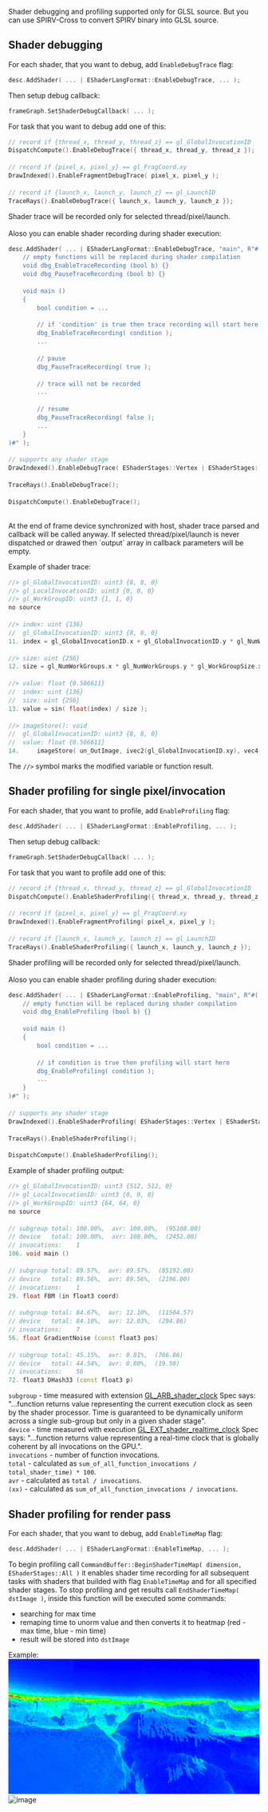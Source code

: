 Shader debugging and profiling supported only for GLSL source. But you can use SPIRV-Cross to convert SPIRV binary into GLSL source.<br/>

## Shader debugging

For each shader, that you want to debug, add `EnableDebugTrace` flag:
```cpp
desc.AddShader( ... | EShaderLangFormat::EnableDebugTrace, ... );
```
Then setup debug callback:
```cpp
frameGraph.SetShaderDebugCallback( ... );
```
For task that you want to debug add one of this:
```cpp
// record if {thread_x, thread_y, thread_z} == gl_GlobalInvocationID
DispatchCompute().EnableDebugTrace({ thread_x, thread_y, thread_z });

// record if {pixel_x, pixel_y} == gl_FragCoord.xy
DrawIndexed().EnableFragmentDebugTrace( pixel_x, pixel_y );

// record if {launch_x, launch_y, launch_z} == gl_LaunchID
TraceRays().EnableDebugTrace({ launch_x, launch_y, launch_z });
```
Shader trace will be recorded only for selected thread/pixel/launch.
<br/>
<br/>
Aloso you can enable shader recording during shader execution:
```cpp
desc.AddShader( ... | EShaderLangFormat::EnableDebugTrace, "main", R"#(
	// empty functions will be replaced during shader compilation
	void dbg_EnableTraceRecording (bool b) {}
	void dbg_PauseTraceRecording (bool b) {}

	void main ()
	{
		bool condition = ...
		
		// if 'condition' is true then trace recording will start here
		dbg_EnableTraceRecording( condition );
		...
		
		// pause
		dbg_PauseTraceRecording( true );
		
		// trace will not be recorded
		...
		
		// resume
		dbg_PauseTraceRecording( false );
		...
	}
)#" );

// supports any shader stage
DrawIndexed().EnableDebugTrace( EShaderStages::Vertex | EShaderStages::Fragment );

TraceRays().EnableDebugTrace();

DispatchCompute().EnableDebugTrace();
```

<br/> 
At the end of frame device synchronized with host, shader trace parsed and callback will be called anyway.
If selected thread/pixel/launch is never dispatched or drawed then `output` array in callback parameters will be empty.
<br/>

Example of shader trace:
```cpp
//> gl_GlobalInvocationID: uint3 {8, 8, 0}
//> gl_LocalInvocationID: uint3 {0, 0, 0}
//> gl_WorkGroupID: uint3 {1, 1, 0}
no source

//> index: uint {136}
//  gl_GlobalInvocationID: uint3 {8, 8, 0}
11. index = gl_GlobalInvocationID.x + gl_GlobalInvocationID.y * gl_NumWorkGroups.x * gl_WorkGroupSize.x;

//> size: uint {256}
12. size = gl_NumWorkGroups.x * gl_NumWorkGroups.y * gl_WorkGroupSize.x * gl_WorkGroupSize.y;

//> value: float {0.506611}
//  index: uint {136}
//  size: uint {256}
13. value = sin( float(index) / size );

//> imageStore(): void
//  gl_GlobalInvocationID: uint3 {8, 8, 0}
//  value: float {0.506611}
14.     imageStore( un_OutImage, ivec2(gl_GlobalInvocationID.xy), vec4(value) );
```

The `//>` symbol marks the modified variable or function result.


## Shader profiling for single pixel/invocation

For each shader, that you want to profile, add `EnableProfiling` flag:
```cpp
desc.AddShader( ... | EShaderLangFormat::EnableProfiling, ... );
```
Then setup debug callback:
```cpp
frameGraph.SetShaderDebugCallback( ... );
```
For task that you want to profile add one of this:
```cpp
// record if {thread_x, thread_y, thread_z} == gl_GlobalInvocationID
DispatchCompute().EnableShaderProfiling({ thread_x, thread_y, thread_z });

// record if {pixel_x, pixel_y} == gl_FragCoord.xy
DrawIndexed().EnableFragmentProfiling( pixel_x, pixel_y );

// record if {launch_x, launch_y, launch_z} == gl_LaunchID
TraceRays().EnableShaderProfiling({ launch_x, launch_y, launch_z });
```
Shader profiling will be recorded only for selected thread/pixel/launch.
<br/>
<br/>
Aloso you can enable shader profiling during shader execution:
```cpp
desc.AddShader( ... | EShaderLangFormat::EnableProfiling, "main", R"#(
    // empty function will be replaced during shader compilation
    void dbg_EnableProfiling (bool b) {}
    
    void main ()
    {
        bool condition = ...
        
        // if condition is true then profiling will start here
        dbg_EnableProfiling( condition );
        ...
    }
)#" );

// supports any shader stage
DrawIndexed().EnableShaderProfiling( EShaderStages::Vertex | EShaderStages::Fragment );

TraceRays().EnableShaderProfiling();

DispatchCompute().EnableShaderProfiling();
```

Example of shader profiling output:
```cpp
//> gl_GlobalInvocationID: uint3 {512, 512, 0}
//> gl_LocalInvocationID: uint3 {0, 0, 0}
//> gl_WorkGroupID: uint3 {64, 64, 0}
no source

// subgroup total: 100.00%,  avr: 100.00%,  (95108.00)
// device   total: 100.00%,  avr: 100.00%,  (2452.00)
// invocations:    1
106. void main ()

// subgroup total: 89.57%,  avr: 89.57%,  (85192.00)
// device   total: 89.56%,  avr: 89.56%,  (2196.00)
// invocations:    1
29. float FBM (in float3 coord)

// subgroup total: 84.67%,  avr: 12.10%,  (11504.57)
// device   total: 84.18%,  avr: 12.03%,  (294.86)
// invocations:    7
56. float GradientNoise (const float3 pos)

// subgroup total: 45.15%,  avr: 0.81%,  (766.86)
// device   total: 44.54%,  avr: 0.80%,  (19.50)
// invocations:    56
72. float3 DHash33 (const float3 p)
```


`subgroup` - time measured with extension [GL_ARB_shader_clock](https://www.khronos.org/registry/OpenGL/extensions/ARB/ARB_shader_clock.txt)
    Spec says: "...function returns value representing the current execution clock as seen by the shader processor. Time is guaranteed to be dynamically uniform across a single sub-group but only in a given shader stage".<br/>
`device` - time measured with execution [GL_EXT_shader_realtime_clock](https://github.com/KhronosGroup/GLSL/blob/master/extensions/ext/GL_EXT_shader_realtime_clock.txt)
    Spec says:  "...function returns value representing a real-time clock that is globally coherent by all invocations on the GPU.".<br/>
`invocations` - number of function invocations.<br/>
`total` - calculated as `sum_of_all_function_invocations / total_shader_time) * 100`.<br/>
`avr` - calculated as `total / invocations`.<br/>
`(xx)` - calculated as `sum_of_all_function_invocations / invocations`.<br/>


## Shader profiling for render pass

For each shader, that you want to debug, add `EnableTimeMap` flag:
```cpp
desc.AddShader( ... | EShaderLangFormat::EnableTimeMap, ... );
```
To begin profiling call `CommandBuffer::BeginShaderTimeMap( dimension, EShaderStages::All )` it enables shader time recording for all subsequent tasks with shaders that builded with flag `EnableTimeMap` and for all specified shader stages.
To stop profiling and get results call `EndShaderTimeMap( dstImage )`, inside this function will be executed some commands:
* searching for max time
* remaping time to unorm value and then converts it to heatmap (red - max time, blue - min time)
* result will be stored into `dstImage`

Example:
![image](ShaderTimemap1.jpg)
![image](ShaderTimemap2.jpg)
